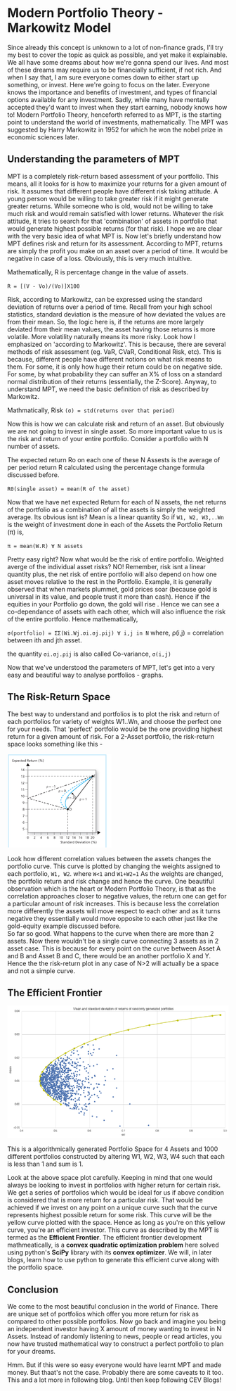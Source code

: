 # Modern Portfolio Theory - Markowitz Model

Since already this concept is unknown to a lot of non-finance grads, I'll try my best to cover the topic as quick as possible, and yet make it explainable. 
We all have some dreams about how we're gonna spend our lives. And most of these dreams may require us to be financially sufficient, if not rich. And when I say that,
I am sure everyone comes down to either start up something, or invest. Here we're going to focus on the later. Everyone knows the importance and benefits of investment, and 
types of financial options available for any investment. Sadly, while many have mentally accepted they'd want to invest when they start earning, nobody knows how to! 
Modern Portfolio Theory, henceforth referred to as MPT, is the starting point to understand the world of investments, mathematically.
The MPT was suggested by Harry Markowitz in 1952 for which he won the nobel prize in economic sciences later.

## Understanding the parameters of MPT

MPT is a completely risk-return based assessment of your portfolio. This means, all it looks for is how to maximize your returns for a given amount of risk. It assumes that different people 
have different risk taking attitude. A young person would be willing to take greater risk if it might generate greater returns. While someone who is old, would not be willing to take much risk and would remain satisfied with lower returns. Whatever the risk attitude, it tries to search for that 'combination' of assets in portfolio that would generate highest possible returns (for that risk).
I hope we are clear with the very basic idea of what MPT is. Now let's briefly understand how MPT defines risk and return for its assessment. 
According to MPT, returns are simply the profit you make on an asset over a period of time. It would be negative in case of a loss. Obviously, this is very much intuitive. 

Mathematically, R is percentage change in the value of assets. 

`R = [(V - Vo)/(Vo)]X100`

Risk, according to Markowitz, can be expressed using the standard deviation of returns over a period of time. Recall from your high school statistics, standard deviation is the measure of how deviated the values are from their mean. So, the logic here is, if the returns are more largely deviated from their mean values, the asset having those returns is more volatile. More volatility naturally means its more risky. Look how I emphasized on 'according to Markowitz'. This is because, there are several methods of risk assessment (eg. VaR, CVaR, Conditional Risk, etc). This is because, different people have different notions on what risk means to them. For some, it is only how huge their return could be on negative side. For some, by what probability they can suffer an X% of loss on a standard normal distribution of their returns (essentially, the Z-Score). Anyway, to understand MPT, we need the basic definition of risk as described by Markowitz. 

Mathmatically, Risk `(σ) = std(returns over that period)`

Now this is how we can calculate risk and return of an asset. But obviously we are not going to invest in single asset. So more important value to us is the risk and return of your entire portfolio. Consider a portfolio with N number of assets. 

The expected return Ro on each one of these N Assests is the average of per period return R calculated using the percentage change formula discussed before.

`R0(single asset) = mean(R of the asset)`

Now that we have net expected Return for each of N assets, the net returns of the portfolio as a combination of all the assets is simply the weighted average. Its obvious isnt is? Mean is a linear quantity
So if `W1, W2, W3,..Wn` is the weight of investment done in each of the Assets the Portfolio Return (π) is,

`π = mean(W.R) ∀ N assets`

Pretty easy right? Now what would be the risk of entire portfolio. Weighted averge of the individual asset risks? NO!
Remember, risk isnt a linear quantity plus, the net risk of entire portfolio will also depend on how one asset moves relative to the rest in the Portfolio. Example, it is generally observed that when markets plummet, gold prices soar (because gold is universal in its value, and people trust it more than cash). Hence if the equities in your Portfolio go down, the gold will rise . Hence we can see a co-dependance of assets with each other, which will also influence the risk of the entire portfolio.
Hence mathematically, 

`σ(portfolio) = ΣΣ(Wi.Wj.σi.σj.ρij) ∀ i,j in N`
where, ρ(i,j) = correlation between ith and jth asset.

the quantity `σi.σj.ρij` is also called Co-variance, `σ(i,j)`

Now that we've understood the parameters of MPT, let's get into a very easy and beautiful way to analyse portfolios - graphs.

## The Risk-Return Space

The best way to understand and portfolios is to plot the risk and return of each portfolios for variety of weights W1..Wn, and choose the perfect one for your needs. That 'perfect' portfolio would be the one providing highest return for a given amount of risk. For a 2-Asset portfolio, the risk-return space looks something like this -

![Risk-Return Space](https://raw.githubusercontent.com/high-in-entropy/resume2/gh-pages/Blog/risk-ret.png)

Look how different correlation values between the assets changes the portfolio curve. This curve is plotted by changing the weights assigned to each portfolio, `W1, W2`. where `W<1` and `W1+W2=1`
As the weights are changed, the portfolio return and risk change and hence the curve. One beautiful observation which is the heart or Modern Portfolio Theory, is that as the correlation approaches closer to negative values, the return one can get for a particular amount of risk increases. This is because less the correlation more differently the assets will move respect to each other and as it turns negative they essentially would move opposite to each other just like the gold-equity example discussed before.  
So far so good. What happens to the curve when there are more than 2 assets. Now there wouldn't be a single curve connecting 3 assets as in 2 asset case. This is because for every point on the curve between Asset A and B and Asset B and C, there would be an another portfolio X and Y. Hence the the risk-return plot in any case of N>2 will actually be a space and not a simple curve.



## The Efficient Frontier

![EfficientFrontier](https://github.com/high-in-entropy/resume2/blob/gh-pages/Blog/PFSpace.png?raw=true)

This is a algorithmically generated Portfolio Space for 4 Assets and 1000 different portfolios constructed by altering W1, W2, W3, W4 such that each is less than 1 and sum is 1.

Look at the above space plot carefully. Keeping in mind that one would always be looking to invest in portfolios with higher return for certain risk. We get a series of portfolios which would be ideal for us if above condition is considered that is more return for a particular risk. That would be achieved if we invest on any point on a unique curve such that the curve represents highest possible return for some risk. This curve will be the yellow curve plotted with the space. Hence as long as you're on this yellow curve, you're an efficient investor. This curve as described by the MPT is termed as the **Efficient Frontier**. The efficient frontier development mathmeatically, is a **convex quadratic optimization problem** here solved using python's **SciPy** library with its **convex optimizer**. We will, in later blogs, learn how to use python to generate this efficient curve along with the portfolio space.

## Conclusion

We come to the most beautiful conclusion in the world of Finance. There are unique set of portfolios which offer you more return for risk as compared to other possible portfolios. Now go back and imagine you being an independent investor having X amount of money wanting to invest in N Assets. Instead of randomly listening to news, people or read articles, you now have trusted mathematical way to construct a perfect portfolio to plan for your dreams. 

Hmm. But if this were so easy everyone would have learnt MPT and made money. But thaat's not the case. Probably there are some caveats to it too. This and a lot more in following blog. Until then keep following CEV Blogs!



